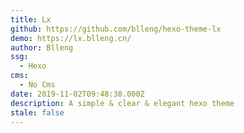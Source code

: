 ```yaml
---
title: Lx
github: https://github.com/blleng/hexo-theme-lx
demo: https://lx.blleng.cn/
author: Blleng
ssg:
  - Hexo
cms:
  - No Cms
date: 2019-11-02T09:48:38.000Z
description: A simple & clear & elegant hexo theme
stale: false
---
```

